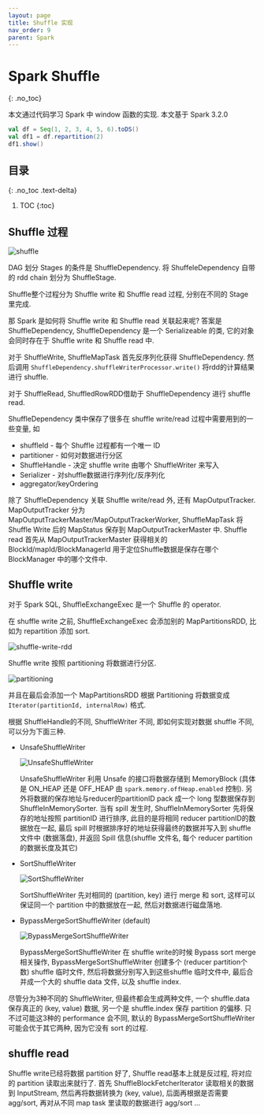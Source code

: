 ```yaml
---
layout: page
title: Shuffle 实现
nav_order: 9 
parent: Spark 
---
```


# Spark Shuffle
{: .no_toc}

本文通过代码学习 Spark 中 window 函数的实现. 本文基于 Spark 3.2.0

``` scala
val df = Seq(1, 2, 3, 4, 5, 6).toDS()
val df1 = df.repartition(2)
df1.show()
```

## 目录
{: .no_toc .text-delta}

1. TOC
{:toc}

## Shuffle 过程

![shuffle](/docs/spark/shuffle/shuffle-shuffle.svg)

DAG 划分 Stages 的条件是 ShuffleDependency. 将 ShuffeleDependency 自带的 rdd chain 划分为 ShuffleStage.

Shuffle整个过程分为 Shuffle write 和 Shuffle read 过程, 分别在不同的 Stage 里完成.

那 Spark 是如何将 Shuffle write 和 Shuffle read 关联起来呢? 答案是 ShuffleDependency, ShuffleDependency 是一个 Serializeable 的类, 它的对象会同时存在于 Shuffle write 和 Shuffle read 中.

对于 ShuffleWrite, ShuffleMapTask 首先反序列化获得 ShuffleDependency. 然后调用 `ShuffleDependency.shuffleWriterProcessor.write()` 将rdd的计算结果进行 shuffle.

对于 ShuffleRead, ShuffledRowRDD借助于 ShuffleDependency 进行 shuffle read.

ShuffleDependency 类中保存了很多在 shuffle write/read 过程中需要用到的一些变量, 如

- shuffleId - 每个 Shuffle 过程都有一个唯一 ID
- partitioner - 如何对数据进行分区
- ShuffleHandle -  决定 shuffle write 由哪个 ShuffleWriter 来写入
- Serializer - 对shuffle数据进行序列化/反序列化
- aggregator/keyOrdering

除了 ShuffleDependency 关联 Shuffle write/read 外, 还有 MapOutputTracker. MapOutputTracker 分为 MapOutputTrackerMaster/MapOutputTrackerWorker, ShuffleMapTask 将 Shuffle Write 后的 MapStatus 保存到 MapOutputTrackerMaster 中. Shuffle read 首先从 MapOutputTrackerMaster 获得相关的 BlockId/mapId/BlockManagerId 用于定位Shuffle数据是保存在哪个 BlockManager 中的哪个文件中.

## Shuffle write

对于 Spark SQL, ShuffleExchangeExec 是一个 Shuffle 的 operator.

在 shuffle write 之前, ShuffleExchangeExec 会添加别的 MapPartitionsRDD, 比如为 repartition 添加 sort.

![shuffle-write-rdd](/docs/spark/shuffle/shuffle-rdd-write.svg)

Shuffle write 按照 partitioning 将数据进行分区.

![partitioning](/docs/spark/shuffle/shuffle-Partitioning.svg)

并且在最后会添加一个 MapPartitionsRDD 根据 Partitioning 将数据变成 `Iterator(partitionId, internalRow)` 格式.

根据 ShuffleHandle的不同, ShuffleWriter 不同, 即如何实现对数据 shuffle 不同, 可以分为下面三种.

- UnsafeShuffleWriter

  ![UnsafeShuffleWriter](/docs/spark/shuffle/shuffle-UnsafeShuffleWriter.svg)

  UnsafeShuffleWriter 利用 Unsafe 的接口将数据存储到 MemoryBlock (具体是 ON_HEAP 还是 OFF_HEAP 由 `spark.memory.offHeap.enabled` 控制). 另外将数据的保存地址与reducer的partitionID pack 成一个 long 型数据保存到 ShuffleInMemorySorter.
当有 spill 发生时, ShuffleInMemorySorter 先将保存的地址按照 partitionID 进行排序, 此目的是将相同 reducer partitionID的数据放在一起, 最后 spill 时根据排序好的地址获得最终的数据并写入到 shuffle 文件中 (数据落盘), 并返回 Spill 信息(shuffle 文件名, 每个 reducer partition 的数据长度及其它)

- SortShuffleWriter

  ![SortShuffleWriter](/docs/spark/shuffle/shuffle-SortShuffleWriter.svg)

  SortShuffleWriter 先对相同的 (partition, key) 进行 merge 和 sort, 这样可以保证同一个 partition 中的数据放在一起, 然后对数据进行磁盘落地.

- BypassMergeSortShuffleWriter (default)

  ![BypassMergeSortShuffleWriter](/docs/spark/shuffle/shuffle-BypassMergeSortShuffleWriter.svg)

  BypassMergeSortShuffleWriter 在 shuffle write的时候 Bypass sort merge 相关操作, BypassMergeSortShuffleWriter 创建多个 (reducer partition个数) shuffle 临时文件, 然后将数据分别写入到这些shuffle 临时文件中, 最后合并成一个大的 shuffle data 文件, 以及 shuffle index.

尽管分为3种不同的 ShuffleWriter, 但最终都会生成两种文件, 一个 shuffle.data 保存真正的 (key, value) 数据, 另一个是 shuffle.index 保存 partition 的偏移. 只不过可能这3种的 performance 会不同, 默认的 BypassMergeSortShuffleWriter 可能会优于其它两种, 因为它没有 sort 的过程.

## shuffle read

Shuffle write已经将数据 partition 好了, Shuffle read基本上就是反过程, 将对应的 partition 读取出来就行了. 首先 ShuffleBlockFetcherIterator 读取相关的数据到 InputStream, 然后再将数据转换为 (key, value), 后面再根据是否需要 agg/sort, 再对从不同 map task 里读取的数据进行 agg/sort ...
